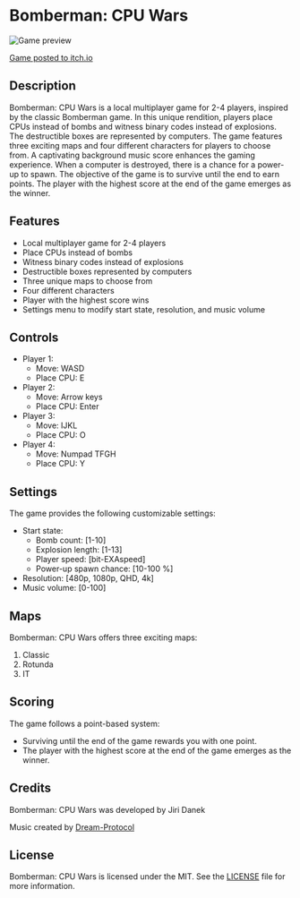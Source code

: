 # Bomberman: CPU Wars

![Game preview](https://github.com/danekjiri/myProj/blob/main/BombermanUnity/etc/Graphic/Others/GamePicture.png)

[Game posted to itch.io](https://jirkadanek.itch.io/bomberman-cpu-wars)

## Description

Bomberman: CPU Wars is a local multiplayer game for 2-4 players, inspired by the classic Bomberman game. In this unique rendition, players place CPUs instead of bombs and witness binary codes instead of explosions. The destructible boxes are represented by computers. The game features three exciting maps and four different characters for players to choose from. A captivating background music score enhances the gaming experience. When a computer is destroyed, there is a chance for a power-up to spawn. The objective of the game is to survive until the end to earn points. The player with the highest score at the end of the game emerges as the winner. 

## Features

- Local multiplayer game for 2-4 players
- Place CPUs instead of bombs
- Witness binary codes instead of explosions
- Destructible boxes represented by computers
- Three unique maps to choose from
- Four different characters
- Player with the highest score wins
- Settings menu to modify start state, resolution, and music volume

## Controls

- Player 1:
  - Move: WASD
  - Place CPU: E
- Player 2:
  - Move: Arrow keys
  - Place CPU: Enter
- Player 3:
  - Move: IJKL
  - Place CPU: O
- Player 4:
  - Move: Numpad TFGH
  - Place CPU: Y

## Settings

The game provides the following customizable settings:
- Start state:
  - Bomb count: [1-10]
  - Explosion length: [1-13]
  - Player speed: [bit-EXAspeed]
  - Power-up spawn chance: [10-100 %]
- Resolution: [480p, 1080p, QHD, 4k]
- Music volume: [0-100]

## Maps

Bomberman: CPU Wars offers three exciting maps:
1. Classic
2. Rotunda
3. IT 

## Scoring

The game follows a point-based system:
- Surviving until the end of the game rewards you with one point.
- The player with the highest score at the end of the game emerges as the winner.

## Credits

Bomberman: CPU Wars was developed by Jiri Danek

Music created by [Dream-Protocol](https://pixabay.com/users/dream-protocol-9556087/)

## License

Bomberman: CPU Wars is licensed under the MIT. See the [LICENSE](MIT) file for more information.

